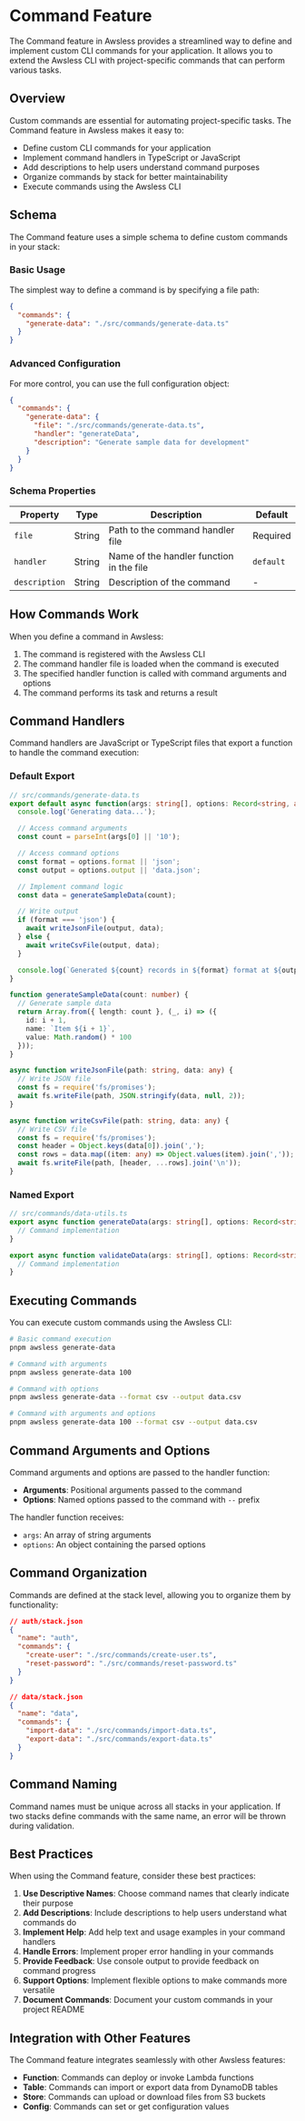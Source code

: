# Command Feature

The Command feature in Awsless provides a streamlined way to define and implement custom CLI commands for your application. It allows you to extend the Awsless CLI with project-specific commands that can perform various tasks.

## Overview

Custom commands are essential for automating project-specific tasks. The Command feature in Awsless makes it easy to:

- Define custom CLI commands for your application
- Implement command handlers in TypeScript or JavaScript
- Add descriptions to help users understand command purposes
- Organize commands by stack for better maintainability
- Execute commands using the Awsless CLI

## Schema

The Command feature uses a simple schema to define custom commands in your stack:

### Basic Usage

The simplest way to define a command is by specifying a file path:

```json
{
  "commands": {
    "generate-data": "./src/commands/generate-data.ts"
  }
}
```

### Advanced Configuration

For more control, you can use the full configuration object:

```json
{
  "commands": {
    "generate-data": {
      "file": "./src/commands/generate-data.ts",
      "handler": "generateData",
      "description": "Generate sample data for development"
    }
  }
}
```

### Schema Properties

| Property | Type | Description | Default |
|----------|------|-------------|---------|
| `file` | String | Path to the command handler file | Required |
| `handler` | String | Name of the handler function in the file | `default` |
| `description` | String | Description of the command | - |

## How Commands Work

When you define a command in Awsless:

1. The command is registered with the Awsless CLI
2. The command handler file is loaded when the command is executed
3. The specified handler function is called with command arguments and options
4. The command performs its task and returns a result

## Command Handlers

Command handlers are JavaScript or TypeScript files that export a function to handle the command execution:

### Default Export

```typescript
// src/commands/generate-data.ts
export default async function(args: string[], options: Record<string, any>) {
  console.log('Generating data...');

  // Access command arguments
  const count = parseInt(args[0] || '10');

  // Access command options
  const format = options.format || 'json';
  const output = options.output || 'data.json';

  // Implement command logic
  const data = generateSampleData(count);

  // Write output
  if (format === 'json') {
    await writeJsonFile(output, data);
  } else {
    await writeCsvFile(output, data);
  }

  console.log(`Generated ${count} records in ${format} format at ${output}`);
}

function generateSampleData(count: number) {
  // Generate sample data
  return Array.from({ length: count }, (_, i) => ({
    id: i + 1,
    name: `Item ${i + 1}`,
    value: Math.random() * 100
  }));
}

async function writeJsonFile(path: string, data: any) {
  // Write JSON file
  const fs = require('fs/promises');
  await fs.writeFile(path, JSON.stringify(data, null, 2));
}

async function writeCsvFile(path: string, data: any) {
  // Write CSV file
  const fs = require('fs/promises');
  const header = Object.keys(data[0]).join(',');
  const rows = data.map((item: any) => Object.values(item).join(','));
  await fs.writeFile(path, [header, ...rows].join('\n'));
}
```

### Named Export

```typescript
// src/commands/data-utils.ts
export async function generateData(args: string[], options: Record<string, any>) {
  // Command implementation
}

export async function validateData(args: string[], options: Record<string, any>) {
  // Command implementation
}
```

## Executing Commands

You can execute custom commands using the Awsless CLI:

```bash
# Basic command execution
pnpm awsless generate-data

# Command with arguments
pnpm awsless generate-data 100

# Command with options
pnpm awsless generate-data --format csv --output data.csv

# Command with arguments and options
pnpm awsless generate-data 100 --format csv --output data.csv
```

## Command Arguments and Options

Command arguments and options are passed to the handler function:

- **Arguments**: Positional arguments passed to the command
- **Options**: Named options passed to the command with `--` prefix

The handler function receives:

- `args`: An array of string arguments
- `options`: An object containing the parsed options

## Command Organization

Commands are defined at the stack level, allowing you to organize them by functionality:

```json
// auth/stack.json
{
  "name": "auth",
  "commands": {
    "create-user": "./src/commands/create-user.ts",
    "reset-password": "./src/commands/reset-password.ts"
  }
}

// data/stack.json
{
  "name": "data",
  "commands": {
    "import-data": "./src/commands/import-data.ts",
    "export-data": "./src/commands/export-data.ts"
  }
}
```

## Command Naming

Command names must be unique across all stacks in your application. If two stacks define commands with the same name, an error will be thrown during validation.

## Best Practices

When using the Command feature, consider these best practices:

1. **Use Descriptive Names**: Choose command names that clearly indicate their purpose
2. **Add Descriptions**: Include descriptions to help users understand what commands do
3. **Implement Help**: Add help text and usage examples in your command handlers
4. **Handle Errors**: Implement proper error handling in your commands
5. **Provide Feedback**: Use console output to provide feedback on command progress
6. **Support Options**: Implement flexible options to make commands more versatile
7. **Document Commands**: Document your custom commands in your project README

## Integration with Other Features

The Command feature integrates seamlessly with other Awsless features:

- **Function**: Commands can deploy or invoke Lambda functions
- **Table**: Commands can import or export data from DynamoDB tables
- **Store**: Commands can upload or download files from S3 buckets
- **Config**: Commands can set or get configuration values
